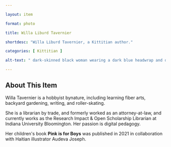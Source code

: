 ```yaml
--- 

layout: item

format: photo 

title: Willa Liburd Tavernier

shortdesc: "Willa Liburd Tavernier, a Kittitian author."

categories: [ Kittitian ] 

alt-text: " dark-skinned black woman wearing a dark blue headwrap and dark blue clothing"

--- 
```


## About This Item 

Willa Tavernier is a hobbyist bynature, including learning fiber arts, backyard gardening, writing, and roller-skating. 

She is a librarian by trade, and formerly worked as an attorney-at-law, and currently works as the Research Impact & Open Scholarship Librarian at Indiana University Bloomington. Her passion is digital pedagogy.

Her children's book **Pink is for Boys** was published in 2021 in collaboration with Haitian illustrator Audeva Joseph.
